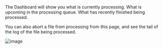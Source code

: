 The Dashboard will show you what is currently processing.
What is upcoming in the processing queue.
What has recently finished being processed.

You can also abort a file from processing from this page, and see the tail of the log of the file being processed.

![image](https://user-images.githubusercontent.com/958400/142393794-38b58e23-2b05-45b1-8eb1-2f4ad6574422.png)